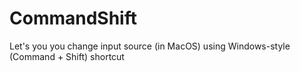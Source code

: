 # CommandShift
Let's you you change input source (in MacOS) using Windows-style (Command + Shift) shortcut
